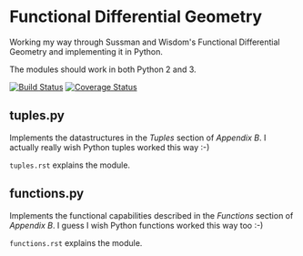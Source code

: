# Functional Differential Geometry

Working my way through Sussman and Wisdom's Functional Differential Geometry
and implementing it in Python.

The modules should work in both Python 2 and 3.

[![Build Status](https://travis-ci.org/jtauber/functional-differential-geometry.png?branch=master)](https://travis-ci.org/jtauber/functional-differential-geometry)
[![Coverage Status](https://coveralls.io/repos/jtauber/functional-differential-geometry/badge.png?branch=master)](https://coveralls.io/r/jtauber/functional-differential-geometry?branch=master)

## tuples.py

Implements the datastructures in the *Tuples* section of *Appendix B*. I
actually really wish Python tuples worked this way :-)

`tuples.rst` explains the module.

## functions.py

Implements the functional capabilities described in the *Functions* section of
*Appendix B*. I guess I wish Python functions worked this way too :-)

`functions.rst` explains the module.

